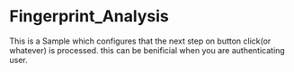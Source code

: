 # Fingerprint_Analysis
This is a Sample which configures that the next step on button click(or whatever) is processed.
this can be benificial when you are authenticating user.
